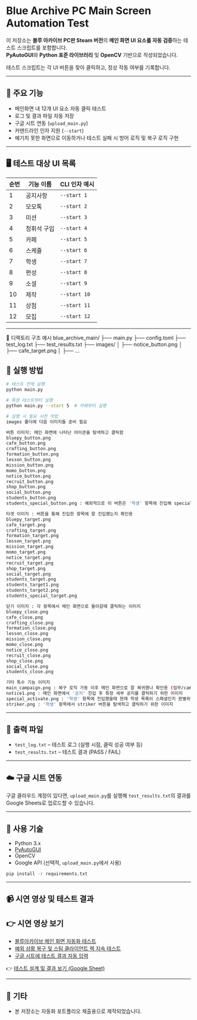 # Blue Archive PC Main Screen Automation Test

이 저장소는 **블루 아카이브 PC판 Steam 버전**의 **메인 화면 UI 요소를 자동 검증**하는 테스트 스크립트를 포함합니다.  
**PyAutoGUI**와 **Python 표준 라이브러리** 및 **OpenCV** 기반으로 작성되었습니다.

테스트 스크립트는 각 UI 버튼을 찾아 클릭하고, 정상 작동 여부를 기록합니다.

---

## 📌 주요 기능

- 메인화면 내 12개 UI 요소 자동 클릭 테스트
- 로그 및 결과 파일 자동 저장
- 구글 시트 연동 (`upload_main.py`)
- 커맨드라인 인자 지원 (`--start`)
- 예기치 못한 화면으로 이동하거나 테스트 실패 시 방어 로직 및 복구 로직 구현

---

## 🖥️ 테스트 대상 UI 목록

| 순번 | 기능 이름         | CLI 인자 예시      |
|------|------------------|--------------------|
| 1    | 공지사항          | `--start 1`        |
| 2    | 모모톡            | `--start 2`        |
| 3    | 미션              | `--start 3`        |
| 4    | 청휘석 구입       | `--start 4`        |
| 5    | 카페              | `--start 5`        |
| 6    | 스케쥴            | `--start 6`        |
| 7    | 학생              | `--start 7`        |
| 8    | 편성              | `--start 8`        |
| 9    | 소셜              | `--start 9`        |
| 10   | 제작              | `--start 10`       |
| 11   | 상점              | `--start 11`       |
| 12   | 모집              | `--start 12`       |

---

📂 디렉토리 구조 예시
blue_archive_main/
├── main.py
├── config.toml
├── test_log.txt
├── test_results.txt
├── images/
│   ├── notice_button.png
│   ├── cafe_target.png
│   ├── ...

## 🚀 실행 방법

```bash
# 테스트 전체 실행
python main.py

# 특정 테스트부터 실행
python main.py --start 5  # 카페부터 실행

# 실행 시 필요 사전 작업
images 폴더에 다음 이미지들 준비 필요

버튼 이미지: 메인 화면에 나타난 아이콘을 탐색하고 클릭함
bluepy_button.png
cafe_button.png
crafting_button.png
formation_button.png
lesson_button.png
mission_button.png
momo_button.png
notice_button.png
recruit_button.png
shop_button.png
social_button.png
students_button.png
students_special_button.png : 예외적으로 이 버튼은 '학생' 항목에 진입해 special 버튼을 누를때 필요

타겟 이미지 : 버튼을 통해 진입한 항목에 잘 진입했는지 확인용
bluepy_target.png
cafe_target.png
crafting_target.png
formation_target.png
lesson_target.png
mission_target.png
momo_target.png
notice_target.png
recruit_target.png
shop_target.png
social_target.png
students_target.png
students_target1.png
students_target2.png
students_special_target.png

닫기 이미지 : 각 항목에서 메인 화면으로 돌아갈때 클릭하는 이미지
bluepy_close.png
cafe_close.png
crafting_close.png
formation_close.png
lesson_close.png
mission_close.png
momo_close.png
notice_close.png
recruit_close.png
shop_close.png
social_close.png
students_close.png

기타 특수 기능 이미지 
main_campaign.png : 복구 로직 가동 이후 메인 화면으로 잘 복귀했나 확인용 (업무/campaign 아이콘 사용)
notice1.png : 메인 화면에서 '공지' 진입 후 특정 세부 공지를 클릭하기 위한 이미지
special_activate.png : '학생' 항목에 진입했을때 현재 학생 목록이 스페셜인지 판별위한 이미지
striker.png : '학생' 항목에서 striker 버튼을 탐색하고 클릭하기 위한 이미지

```

---

## 📄 출력 파일

- `test_log.txt` – 테스트 로그 (실행 시점, 클릭 성공 여부 등)
- `test_results.txt` – 테스트 결과 (PASS / FAIL)

---

## ☁️ 구글 시트 연동

구글 클라우드 계정이 있다면, `upload_main.py`를 실행해 `test_results.txt`의 결과를 Google Sheets로 업로드할 수 있습니다.

---

## 🧰 사용 기술

- Python 3.x
- [PyAutoGUI](https://pypi.org/project/pyautogui/)
- OpenCV
- Google API (선택적, `upload_main.py`에서 사용)

```bash
pip install -r requirements.txt
```

---

## 📹 시연 영상 및 테스트 결과

## 👉 시연 영상 보기

- [블루아카이브 메인 화면 자동화 테스트](https://youtu.be/LAH9yk3UA8k)  
- [예외 상황 복구 및 스팀 클라이언트 렉 지속 테스트](https://youtu.be/0PilaoCcWsU)  
- [구글 시트에 테스트 결과 자동 입력](https://youtu.be/vN7u8v_onKI)

👉 [테스트 설계 및 결과 보기 (Google Sheet)](https://docs.google.com/spreadsheets/d/1RJwQvNWn9rVNjy3hYpxLwXlS4RYEvjnUWjgHTlPDYW8/edit?usp=sharing)

---

## 📁 기타

- 본 저장소는 자동화 포트폴리오 제출용으로 제작되었습니다.
